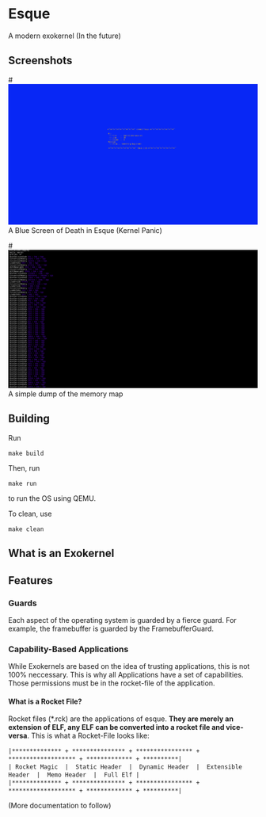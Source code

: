 # Esque
A modern exokernel (In the future)

## Screenshots
#![A Blue Screen of Death (Kernel Panic) in Esque](binaries/screenshots/bsod.png)
A Blue Screen of Death in Esque (Kernel Panic)

#![Debugging the Memory map](binaries/screenshots/mem-map.png)
A simple dump of the memory map


## Building

Run
```
make build
```
Then, run
```
make run
```
to run the OS using QEMU.

To clean, use
```
make clean
```

## What is an Exokernel

## Features

### Guards
Each aspect of the operating system is guarded by a fierce guard. For example, the framebuffer is guarded
by the FramebufferGuard.

### Capability-Based Applications
While Exokernels are based on the idea of trusting applications, this is not 100% neccessary. This is why all Applications have a set
of capabilities. Those permissions must be in the rocket-file of the application.

#### What is a Rocket File?
Rocket files (*.rck) are the applications of esque. **They are merely an extension of ELF, any ELF can be converted into a rocket file and vice-versa**.
This is what a Rocket-File looks like:
```
|************** + *************** + **************** + ******************* + ************* + **********|
| Rocket Magic  |  Static Header  |  Dynamic Header  |  Extensible Header  |  Memo Header  |  Full Elf |
|************** + *************** + **************** + ******************* + ************* + **********|
```
(More documentation to follow)

